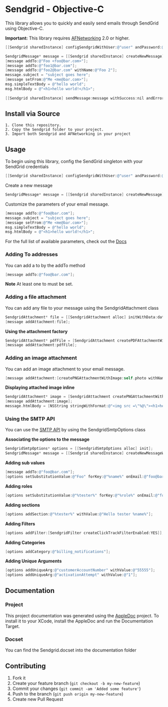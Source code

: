 # Sendgrid - Objective-C

This library allows you to quickly and easily send emails through SendGrid using Objective-C.

**Important:** This library requires [AFNetworking](https://github.com/AFNetworking/AFNetworking/wiki/Getting-Started-with-AFNetworking) 2.0 or higher.

```objective-c
[[Sendgrid sharedInstance] configSendgridWithUser:@"user" andPassword:@"password"];

SendgridMessage* message = [[Sendgrid sharedInstance] createNewMessage];
[message addTo:@"Foo <foo@bar.com>"];
[message addTo:@"foo1@bar.com"];
[message addTo:@"foo2@bar.com" withName:@"Foo 2"];
message.subject = "subject goes here";
[message setFrom:@"Me <me@bar.com>"];
msg.simpleTextBody = @"hello world";   
msg.htmlBody = @"<h1>hello world!</h1>";
    
[[Sendgrid sharedInstance] sendMessage:message withSuccess:nil andError:nil];
```

## Install via Source

    1. Clone this repository.
    2. Copy the Sendgrid folder to your project.
    3. Import both Sendgrid and AFNetworking in your project

## Usage

To begin using this library, config the SendGrid singleton with your SendGrid credentials
```objective-c
[[Sendgrid sharedInstance] configSendgridWithUser:@"user" andPassword:@"password"];
```

Create a new message
```objective-c
SendgridMessage* message = [[Sendgrid sharedInstance] createNewMessage];
```

Customize the parameters of your email message.
```objective-c
[message addTo:@"foo@bar.com"];
message.subject = "subject goes here";
[message setFrom:@"Me <me@bar.com>"];
msg.simpleTextBody = @"hello world";   
msg.htmlBody = @"<h1>hello world!</h1>";
```
For the full list of available parameters, check out the [Docs](http://sendgrid.com/docs/API_Reference/Web_API/mail.html)

### Adding To addresses

You can add a to by the addTo method

```objective-c
[message addTo:@"foo@bar.com"];
```

**Note** At least one to must be set.

### Adding a file attachment
You can add any file to your message using the SendgridAttachment class

```objective-c
SendgridAttachment* file = [[SendgridAttachment alloc] initWithData:data forMimeType:@"application/msword" withFileName:@"document.doc" asInline:NO];
[message addAttachment:file];
```

**Using the attachment factory**
```objective-c
SendgridAttachment* pdfFile = [SendgridAttachment createPDFAttachmentWithData:pdfData withName:@"document.pdf"];
[message addAttachment:pdfFile];
```

### Adding an image attachment
You can add an image attachment to your email message.

```objective-c
[message addAttachment:[createPNGAttachmentWithImage:self.photo withName:@"image.png" asInline:YES]];
```

**Displaying attached image inline**
```objective-c
SendgridAttachment* image = [SendgridAttachment createPNGAttachmentWithImage:self.photo withName:@"image.png" asInline:YES];
[message addAttachment:image];
message.htmlBody = [NSString stringWithFormat:@"<img src =\"%@\"><h1>hello world</h1>",image.inlineTag];
```

### Using the SMTP API

You can use the [SMTP API](http://sendgrid.com/docs/API_Reference/SMTP_API/) by using the SendgridSmtpOptions class

**Associating the options to the message**
```objective-c
SendgridSmtpOptions* options = [[SendgridSmtpOptions alloc] init];
SendgridMessage* message = [[Sendgrid sharedInstance] createNewMessageWithSmtpOptions:options];
```

**Adding sub values**
```objective-c
[message addTo:@"foo@bar.com"];
[options setSubstitutionValue:@"Foo" forKey:@"%name%" onEmail:@"foo@bar.com"];
```

**Adding roles**
```objective-c
[options setSubstitutionValue:@"%tester%" forKey:@"%role%" onEmail:@"foo@bar.com"];
```

**Adding sections**
```objective-c
[options addSection:@"%tester%" withValue:@"Hello tester %name%"];
```

**Adding Filters**
```objective-c
[options addFilter:[SendgridFilter createClickTrackFilterEnabled:YES]];
```

**Adding Categories**
```objective-c
[options addCategory:@"billing_notifications"];
```

**Adding Unique Arguments**
```objective-c
[options addUniqueArg:@"customerAccountNumber" withValue:@"55555"];
[options addUniqueArg:@"activationAttempt" withValue:@"1"];
```

## Documentation

### Project

This project documentation was generated using the [AppleDoc](https://github.com/tomaz/appledoc) project.
To install it to your XCode, install the AppleDoc and run the Documentation Target.

### Docset

You can find the Sendgrid.docset into the documentation folder

## Contributing

1. Fork it
2. Create your feature branch (`git checkout -b my-new-feature`)
3. Commit your changes (`git commit -am 'Added some feature'`)
4. Push to the branch (`git push origin my-new-feature`)
5. Create new Pull Request

